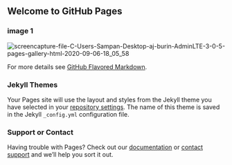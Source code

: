 ## Welcome to GitHub Pages




### image 1

![screencapture-file-C-Users-Sampan-Desktop-aj-burin-AdminLTE-3-0-5-pages-gallery-html-2020-09-06-18_05_58](https://user-images.githubusercontent.com/45837589/92325219-042a2e80-f073-11ea-920a-ce07d2526329.png)



For more details see [GitHub Flavored Markdown](https://guides.github.com/features/mastering-markdown/).

### Jekyll Themes

Your Pages site will use the layout and styles from the Jekyll theme you have selected in your [repository settings](https://github.com/sampan6108111007/adminlte/settings). The name of this theme is saved in the Jekyll `_config.yml` configuration file.

### Support or Contact

Having trouble with Pages? Check out our [documentation](https://docs.github.com/categories/github-pages-basics/) or [contact support](https://github.com/contact) and we’ll help you sort it out.
